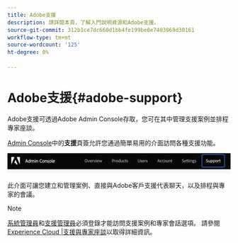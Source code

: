 ```yaml
---
title: Adobe支援
description: 請詳閱本頁，了解入門說明資源和Adobe支援。
source-git-commit: 312b1ce7dc660d1bb4fe199be0e7403069d30161
workflow-type: tm+mt
source-wordcount: '125'
ht-degree: 0%

---
```



# Adobe支援{#adobe-support}

Adobe支援可透過Adobe Admin Console存取，您可在其中管理支援案例並排程專家座談。

[Admin Console](https://adminconsole.adobe.com/)中的&#x200B;**支援**&#x200B;頁簽允許您通過簡單易用的介面訪問各種支援功能。

![影像](/help/onboarding/learn-concepts/assets/support-menu.png)

此介面可讓您建立和管理案例、直接與Adobe客戶支援代表聊天，以及排程與專家的會議。

>[!NOTE]
>[系統管理員](https://helpx.adobe.com/enterprise/using/admin-roles.ug.html)和[支援管理員](https://helpx.adobe.com/enterprise/using/admin-roles.ug.html)必須登錄才能訪問支援案例和專家會話選項。 請參閱[Experience Cloud |支援與專家座談](https://helpx.adobe.com/enterprise/admin-guide.html/enterprise/using/support-for-experience-cloud.ug.html)以取得詳細資訊。
